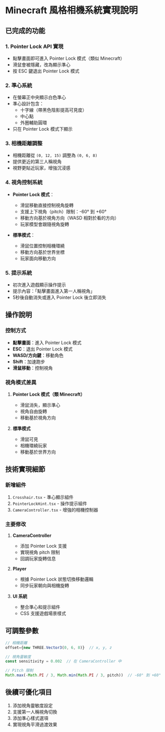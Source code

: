 # Minecraft 風格相機系統實現說明

## 已完成的功能

### 1. Pointer Lock API 實現
- 點擊畫面即可進入 Pointer Lock 模式（類似 Minecraft）
- 滑鼠會被隱藏，改為顯示準心
- 按 ESC 鍵退出 Pointer Lock 模式

### 2. 準心系統
- 在螢幕正中央顯示白色準心
- 準心設計包含：
  - 十字線（帶黑色陰影提高可見度）
  - 中心點
  - 外圈輔助圓環
- 只在 Pointer Lock 模式下顯示

### 3. 相機距離調整
- 相機距離從 `(0, 12, 15)` 調整為 `(0, 6, 8)`
- 提供更近的第三人稱視角
- 視野更貼近玩家，增強沉浸感

### 4. 視角控制系統
- **Pointer Lock 模式**：
  - 滑鼠移動直接控制視角旋轉
  - 支援上下視角（pitch）限制：-60° 到 +60°
  - 移動方向基於視角方向（WASD 相對於看的方向）
  - 玩家模型會跟隨視角旋轉

- **標準模式**：
  - 滑鼠位置控制相機環繞
  - 移動方向基於世界坐標
  - 玩家面向移動方向

### 5. 提示系統
- 初次進入遊戲顯示操作提示
- 提示內容：「點擊畫面進入第一人稱視角」
- 5秒後自動消失或進入 Pointer Lock 後立即消失

## 操作說明

### 控制方式
- **點擊畫面**：進入 Pointer Lock 模式
- **ESC**：退出 Pointer Lock 模式
- **WASD/方向鍵**：移動角色
- **Shift**：加速跑步
- **滑鼠移動**：控制視角

### 視角模式差異
1. **Pointer Lock 模式（類 Minecraft）**
   - 滑鼠消失，顯示準心
   - 視角自由旋轉
   - 移動基於視角方向

2. **標準模式**
   - 滑鼠可見
   - 相機環繞玩家
   - 移動基於世界方向

## 技術實現細節

### 新增組件
1. `Crosshair.tsx` - 準心顯示組件
2. `PointerLockHint.tsx` - 操作提示組件
3. `CameraController.tsx` - 增強的相機控制器

### 主要修改
1. **CameraController**
   - 添加 Pointer Lock 支援
   - 實現視角 pitch 限制
   - 回調玩家旋轉信息

2. **Player**
   - 根據 Pointer Lock 狀態切換移動邏輯
   - 同步玩家朝向與相機旋轉

3. **UI 系統**
   - 整合準心和提示組件
   - CSS 支援遊戲場景樣式

## 可調整參數

```typescript
// 相機距離
offset={new THREE.Vector3(0, 6, 8)}  // x, y, z

// 視角靈敏度
const sensitivity = 0.002  // 在 CameraController 中

// Pitch 限制
Math.max(-Math.PI / 3, Math.min(Math.PI / 3, pitch))  // -60° 到 +60°
```

## 後續可優化項目
1. 添加視角靈敏度設定
2. 支援第一人稱視角切換
3. 添加準心樣式選項
4. 實現視角平滑過渡效果